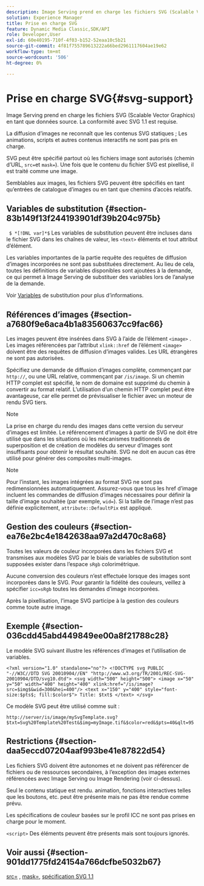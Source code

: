 ```yaml
---
description: Image Serving prend en charge les fichiers SVG (Scalable Vector Graphics) en tant que données source. La conformité avec SVG 1.1 est requise.
solution: Experience Manager
title: Prise en charge SVG
feature: Dynamic Media Classic,SDK/API
role: Developer,User
exl-id: 60e40195-710f-4f03-b152-52eaa10c5b21
source-git-commit: 4f81f755789613222a66bed2961117604ae19e62
workflow-type: tm+mt
source-wordcount: '506'
ht-degree: 0%

---
```


# Prise en charge SVG{#svg-support}

Image Serving prend en charge les fichiers SVG (Scalable Vector Graphics) en tant que données source. La conformité avec SVG 1.1 est requise.

La diffusion d’images ne reconnaît que les contenus SVG statiques ; Les animations, scripts et autres contenus interactifs ne sont pas pris en charge.

SVG peut être spécifié partout où les fichiers image sont autorisés (chemin d’URL, `src=`et `mask=`). Une fois que le contenu du fichier SVG est pixellisé, il est traité comme une image.

Semblables aux images, les fichiers SVG peuvent être spécifiés en tant qu’entrées de catalogue d’images ou en tant que chemins d’accès relatifs.

## Variables de substitution {#section-83b149f13f244193901df39b204c975b}

` $ *[!DNL var]*$` Les variables de substitution peuvent être incluses dans le fichier SVG dans les chaînes de valeur, les `<text>` éléments et tout attribut d’élément.

Les variables importantes de la partie requête des requêtes de diffusion d’images incorporées ne sont pas substituées directement. Au lieu de cela, toutes les définitions de variables disponibles sont ajoutées à la demande, ce qui permet à Image Serving de substituer des variables lors de l’analyse de la demande.

Voir [Variables](../../../../../is-api/http-ref/image-serving-api-ref/c-http-protocol-reference/c-syntax-and-features/r-is-http-substitution-variables.md#reference-90dc01aba44940e4acdd0c6476e7aa5a) de substitution pour plus d’informations.

## Références d’images {#section-a7680f9e6aca4b1a83560637cc9fac66}

Les images peuvent être insérées dans SVG à l’aide de l’élément `<image>` . Les images référencées par l’attribut `xlink::href` de l’élément `<image>` doivent être des requêtes de diffusion d’images valides. Les URL étrangères ne sont pas autorisées.

Spécifiez une demande de diffusion d’images complète, commençant par `http://`, ou une URL relative, commençant par `/is/image`. Si un chemin HTTP complet est spécifié, le nom de domaine est supprimé du chemin à convertir au format relatif. L’utilisation d’un chemin HTTP complet peut être avantageuse, car elle permet de prévisualiser le fichier avec un moteur de rendu SVG tiers.

>[!NOTE]
>
>La prise en charge du rendu des images dans cette version du serveur d’images est limitée. Le référencement d’images à partir de SVG ne doit être utilisé que dans les situations où les mécanismes traditionnels de superposition et de création de modèles du serveur d’images sont insuffisants pour obtenir le résultat souhaité. SVG ne doit en aucun cas être utilisé pour générer des composites multi-images.

>[!NOTE]
>
>Pour l’instant, les images intégrées au format SVG ne sont pas redimensionnées automatiquement. Assurez-vous que tous les href d’image incluent les commandes de diffusion d’images nécessaires pour définir la taille d’image souhaitée (par exemple, `wid=`). Si la taille de l’image n’est pas définie explicitement, `attribute::DefaultPix` est appliqué.

## Gestion des couleurs {#section-ea76e2bc4e1842638aa97a2d470c8a68}

Toutes les valeurs de couleur incorporées dans les fichiers SVG et transmises aux modèles SVG par le biais de variables de substitution sont supposées exister dans l’espace `sRgb` colorimétrique.

Aucune conversion des couleurs n’est effectuée lorsque des images sont incorporées dans le SVG. Pour garantir la fidélité des couleurs, veillez à spécifier `icc=sRgb` toutes les demandes d’image incorporées.

Après la pixellisation, l’image SVG participe à la gestion des couleurs comme toute autre image.

## Exemple {#section-036cdd45abd449849ee00a8f21788c28}

Le modèle SVG suivant illustre les références d’images et l’utilisation de variables.

`<?xml version="1.0" standalone="no"?> <!DOCTYPE svg PUBLIC "-//W3C//DTD SVG 20010904//EN" "http://www.w3.org/TR/2001/REC-SVG-20010904/DTD/svg10.dtd"> <svg width="500" height="500"> <image x="50" y="50" width="400" height="400" xlink:href="/is/image?src=$img$&wid=300&hei=400"/> <text x="150" y="400" style="font-size:$pts$; fill:$color$"> Title: $txt$ </text> </svg>`

Ce modèle SVG peut être utilisé comme suit :

`http://server/is/image/mySvgTemplate.svg?$txt=Svg%20Template%20Test&$img=myImage.tif&$color=red&$pts=40&qlt=95`

## Restrictions {#section-daa5eccd07204aaf993be41e87822d54}

Les fichiers SVG doivent être autonomes et ne doivent pas référencer de fichiers ou de ressources secondaires, à l’exception des images externes référencées avec Image Serving ou Image Rendering (voir ci-dessus).

Seul le contenu statique est rendu. animation, fonctions interactives telles que les boutons, etc. peut être présente mais ne pas être rendue comme prévu.

Les spécifications de couleur basées sur le profil ICC ne sont pas prises en charge pour le moment.

`<script>` Des éléments peuvent être présents mais sont toujours ignorés.

## Voir aussi {#section-901dd1775fd24154a766dcfbe5032b67}

[src=](../../../../../is-api/http-ref/image-serving-api-ref/c-http-protocol-reference/c-command-reference/r-src.md#reference-f6506637778c4c69bf106a7924a91ab1) , [mask=](../../../../../is-api/http-ref/image-serving-api-ref/c-http-protocol-reference/c-command-reference/r-mask.md#reference-922254e027404fb890b850e2723ee06e), [spécification SVG 1.1](https://www.w3.org/TR/SVG11/)
